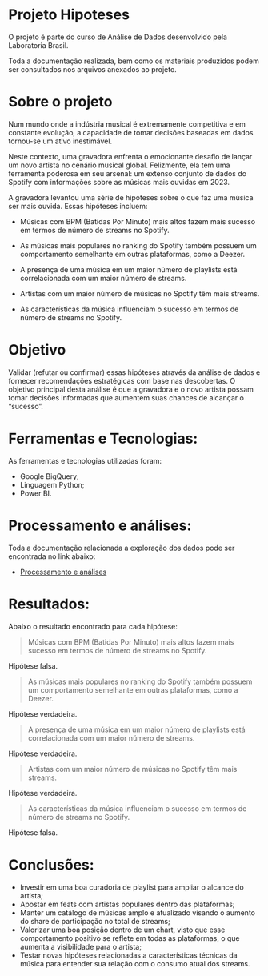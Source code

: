 # Projeto Hipoteses

O projeto é parte do curso de Análise de Dados desenvolvido pela Laboratoria Brasil.

Toda a documentação realizada, bem como os materiais produzidos podem ser consultados nos arquivos anexados ao projeto.

# Sobre o projeto

Num mundo onde a indústria musical é extremamente competitiva e em constante evolução, a capacidade de tomar decisões baseadas em dados tornou-se um ativo inestimável.

Neste contexto, uma gravadora enfrenta o emocionante desafio de lançar um novo artista no cenário musical global. Felizmente, ela tem uma ferramenta poderosa em seu arsenal: um extenso conjunto de dados do Spotify com informações sobre as músicas mais ouvidas em 2023.

A gravadora levantou uma série de hipóteses sobre o que faz uma música ser mais ouvida. Essas hipóteses incluem:

- Músicas com BPM (Batidas Por Minuto) mais altos fazem mais sucesso em termos de número de streams no Spotify.

- As músicas mais populares no ranking do Spotify também possuem um comportamento semelhante em outras plataformas, como a Deezer.

- A presença de uma música em um maior número de playlists está correlacionada com um maior número de streams.

- Artistas com um maior número de músicas no Spotify têm mais streams.

- As características da música influenciam o sucesso em termos de número de streams no Spotify.

# Objetivo

Validar (refutar ou confirmar) essas hipóteses através da análise de dados e fornecer recomendações estratégicas com base nas descobertas. O objetivo principal desta análise é que a gravadora e o novo artista possam tomar decisões informadas que aumentem suas chances de alcançar o “sucesso”.

# Ferramentas e Tecnologias:
As ferramentas e tecnologias utilizadas foram:
- Google BigQuery;
- Linguagem Python;
- Power BI.

# Processamento e análises:

Toda a documentação relacionada a exploração dos dados pode ser encontrada no link abaixo:

- [Processamento e análises](https://github.com/beatriz-mdc/Projeto2_Hipoteses/blob/main/processamento_e_analises.md)

# Resultados:

Abaixo o resultado encontrado para cada hipótese:

> Músicas com BPM (Batidas Por Minuto) mais altos fazem mais sucesso em termos de número de streams no Spotify.

Hipótese falsa.

> As músicas mais populares no ranking do Spotify também possuem um comportamento semelhante em outras plataformas, como a Deezer.

Hipótese verdadeira.

> A presença de uma música em um maior número de playlists está correlacionada com um maior número de streams.

Hipótese verdadeira.

> Artistas com um maior número de músicas no Spotify têm mais streams.

Hipótese verdadeira.

> As características da música influenciam o sucesso em termos de número de streams no Spotify.

Hipótese falsa.

# Conclusões:

- Investir em uma boa curadoria de playlist para ampliar o alcance do artista;
- Apostar em feats com artistas populares dentro das plataformas;
- Manter um catálogo de músicas amplo e atualizado visando o aumento do share de participação no total de streams;
- Valorizar uma boa posição dentro de um chart, visto que esse comportamento positivo se reflete em todas as plataformas, o que aumenta a visibilidade para o artista;
- Testar novas hipóteses relacionadas a características técnicas da música para entender sua relação com o consumo atual dos streams.
